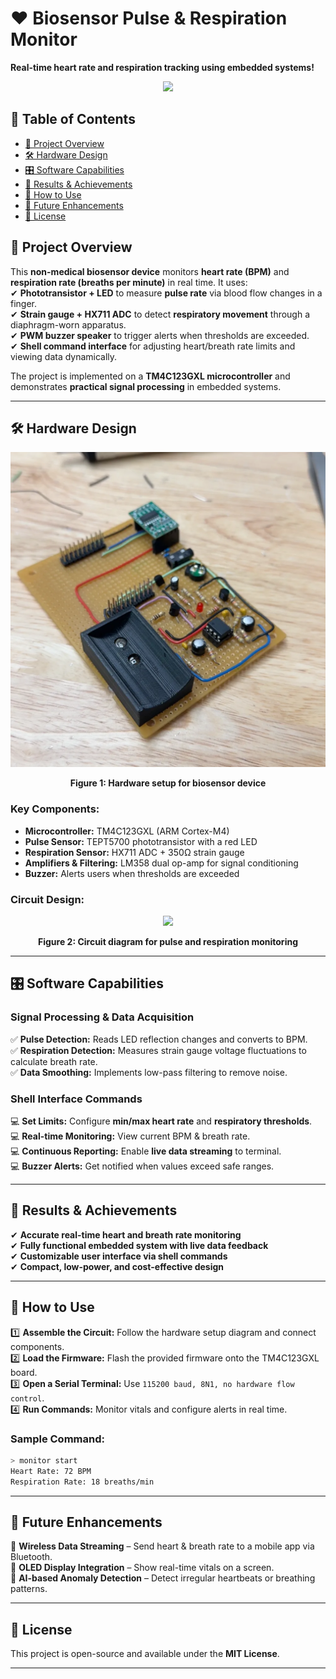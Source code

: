 # ❤️ Biosensor Pulse & Respiration Monitor  

**Real-time heart rate and respiration tracking using embedded systems!**  

<p align="center">
  <img src="https://media4.giphy.com/media/QyQ5xyF8li7XlOaGFu/giphy.gif"/>
</p>

## 📑 Table of Contents  
- [🌟 Project Overview](#-project-overview)  
- [🛠️ Hardware Design](#️-hardware-design)  
- [🎛️ Software Capabilities](#-software-capabilities)  
- [🚀 Results & Achievements](#-results--achievements)  
- [🔧 How to Use](#-how-to-use)  
- [🤖 Future Enhancements](#-future-enhancements)  
- [📝 License](#-license)  

## 🌟 Project Overview  

This **non-medical biosensor device** monitors **heart rate (BPM)** and **respiration rate (breaths per minute)** in real time. It uses:  
✔ **Phototransistor + LED** to measure **pulse rate** via blood flow changes in a finger.  
✔ **Strain gauge + HX711 ADC** to detect **respiratory movement** through a diaphragm-worn apparatus.  
✔ **PWM buzzer speaker** to trigger alerts when thresholds are exceeded.  
✔ **Shell command interface** for adjusting heart/breath rate limits and viewing data dynamically.  

The project is implemented on a **TM4C123GXL microcontroller** and demonstrates **practical signal processing** in embedded systems.  

---

## 🛠️ Hardware Design  
<p align="center">
  <img src="./images/hardware.PNG"/>
</p>
<p align="center">
  <b>Figure 1: Hardware setup for biosensor device</b>
</p>

### Key Components:  
- **Microcontroller:** TM4C123GXL (ARM Cortex-M4)  
- **Pulse Sensor:** TEPT5700 phototransistor with a red LED  
- **Respiration Sensor:** HX711 ADC + 350Ω strain gauge  
- **Amplifiers & Filtering:** LM358 dual op-amp for signal conditioning  
- **Buzzer:** Alerts users when thresholds are exceeded  

### Circuit Design:  
<p align="center">
  <img src="./images/circuit_diagram.png"/>
</p>
<p align="center">
  <b>Figure 2: Circuit diagram for pulse and respiration monitoring</b>
</p>

---

## 🎛️ Software Capabilities  

### **Signal Processing & Data Acquisition**  
✅ **Pulse Detection:** Reads LED reflection changes and converts to BPM.  
✅ **Respiration Detection:** Measures strain gauge voltage fluctuations to calculate breath rate.  
✅ **Data Smoothing:** Implements low-pass filtering to remove noise.  

### **Shell Interface Commands**  
💻 **Set Limits:** Configure **min/max heart rate** and **respiratory thresholds**.  
💻 **Real-time Monitoring:** View current BPM & breath rate.  
💻 **Continuous Reporting:** Enable **live data streaming** to terminal.  
💻 **Buzzer Alerts:** Get notified when values exceed safe ranges.  

---

## 🚀 Results & Achievements  

✔ **Accurate real-time heart and breath rate monitoring**  
✔ **Fully functional embedded system with live data feedback**  
✔ **Customizable user interface via shell commands**  
✔ **Compact, low-power, and cost-effective design**  

---

## 🔧 How to Use  

1️⃣ **Assemble the Circuit:** Follow the hardware setup diagram and connect components.  
2️⃣ **Load the Firmware:** Flash the provided firmware onto the TM4C123GXL board.  
3️⃣ **Open a Serial Terminal:** Use `115200 baud, 8N1, no hardware flow control`.  
4️⃣ **Run Commands:** Monitor vitals and configure alerts in real time.  

### Sample Command:  
```bash
> monitor start
Heart Rate: 72 BPM
Respiration Rate: 18 breaths/min
```

---

## 🤖 Future Enhancements  

🚀 **Wireless Data Streaming** – Send heart & breath rate to a mobile app via Bluetooth.  
🚀 **OLED Display Integration** – Show real-time vitals on a screen.  
🚀 **AI-based Anomaly Detection** – Detect irregular heartbeats or breathing patterns.  

---

## 📝 License  

This project is open-source and available under the **MIT License**.  

---
